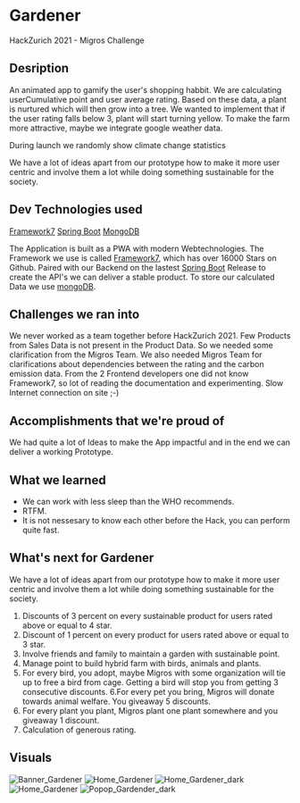 # Gardener
HackZurich 2021 - Migros Challenge
## Desription
An animated app to gamify the user's shopping habbit.
We are calculating userCumulative point and user average rating. Based on these data, a plant is nurtured which will then grow into a tree.
We wanted to implement that if the user rating falls below 3, plant will start turning yellow. 
To make the farm more attractive, maybe we integrate google weather data.

During launch we randomly show climate change statistics

We have a lot of ideas apart from our prototype how to make it more user centric and involve them a lot while doing something sustainable for the society.

## Dev Technologies used
[Framework7](https://framework7.io/)
[Spring Boot](https://spring.io/projects/spring-boot)
[MongoDB](https://www.mongodb.com/)

The Application is built as a PWA with modern Webtechnologies. The Framework we use is called [Framework7](https://framework7.io), which has over 16000 Stars on Github. Paired with our Backend on the lastest [Spring Boot](https://spring.io/) Release to create the API's we can deliver a stable product. To store our calculated Data we use [mongoDB](https://www.mongodb.com/). 

## Challenges we ran into
We never worked as a team together before HackZurich 2021. Few Products from Sales Data is not present in the Product Data. So we needed some clarification from the Migros Team. We also needed Migros Team for clarifications about dependencies between the rating and the carbon emission data. From the 2 Frontend developers one did not know Framework7, so lot of reading the documentation and experimenting.
Slow Internet connection on site ;-)  

## Accomplishments that we're proud of
We had quite a lot of Ideas to make the App impactful and in the end we can deliver a working Prototype. 

## What we learned
- We can work with less sleep than the WHO recommends. 
- RTFM. 
- It is not nessesary to know each other before the Hack, you can perform quite fast. 

## What's next for Gardener
We have a lot of ideas apart from our prototype how to make it more user centric and involve them a lot while doing something sustainable for the society.

1. Discounts of 3 percent on every sustainable product for users rated above or equal to 4 star.
2. Discount of 1 percent on every product for users rated above or equal to 3 star.
3. Involve friends and family to maintain a garden with sustainable point.
4. Manage point to build hybrid farm with birds, animals and plants.
5. For every bird, you adopt, maybe Migros with some organization will tie up to free a bird from cage. Getting a bird will stop you from getting 3 consecutive discounts.
6.For every pet you bring, Migros will donate towards animal welfare. You giveaway 5 discounts.
7. For every plant you plant, Migros plant one plant somewhere and you giveaway 1 discount.
8. Calculation of generous rating.

## Visuals
![Banner_Gardener](https://github.com/jerryzhch/gardener/blob/dev-back/documentation/Banner_Gardener.jpeg)
![Home_Gardener](https://github.com/jerryzhch/gardener/blob/dev-back/documentation/Home_Gardener.jpeg)
![Home_Gardener_dark](https://github.com/jerryzhch/gardener/blob/dev-back/documentation/Home_Gardener_dark.jpeg)
![Home_Gardener](https://github.com/jerryzhch/gardener/blob/dev-back/documentation/Popover_Gardener.jpeg)
![Popop_Gardender_dark](https://github.com/jerryzhch/gardener/blob/dev-back/documentation/Popopver_Gardener_dark.jpeg)
